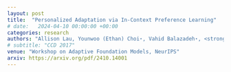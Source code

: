 ```yaml
---
layout: post
title:  "Personalized Adaptation via In-Context Preference Learning"
# date:   2024-04-10 00:00:00 +00:00
categories: research
authors: "Allison Lau, Younwoo (Ethan) Choi⋆, Vahid Balazadeh⋆, <strong>Keertana Chidambaram</strong>*, Rahul G Krishnan, Vasilis Syrgkanis"
# subtitle: "CCD 2017"
venue: "Workshop on Adaptive Foundation Models, NeurIPS"
arxiv: https://arxiv.org/pdf/2410.14001
---
```

<!-- Technical and design details of the Intel RealSense R200 and D400 series -->

<!-- I wrote a paper describing the details of a family of RGBD cameras, ASICs and algorithms produced by Intel. It was submitted and accepted to CCD 2017, a CVPR 2017 Workshop. My coauthors were all senior management at Intel and the paper was written to inform the academic community of issues, challenges and priorities in building stereoscopic depth cameras for production use. We highlight state-of-the-art performance on modern datasets, on certain metrics, along with establishing baselines for new datasets and evaluation metrics for depth cameras in general. -->
